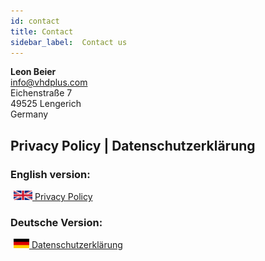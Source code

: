 ```yaml
---
id: contact
title: Contact
sidebar_label:  Contact us
---
```


**Leon Beier**<br>
info@vhdplus.com<br>
Eichenstraße 7<br>
49525 Lengerich<br>
Germany

## Privacy Policy | Datenschutzerklärung

### English version:
<a href="/docs/privacy"><img src="/docs/assets/contact/britain_flag.svg"
     alt="Britain flag"
     style="display: inline-block; height: 15px; margin-left: 5px" /> Privacy Policy</a>


### Deutsche Version:
<a href="/docs/privacy_de"><img src="/docs/assets/contact/german_flag.svg"
     alt="German flag"
     style="display: inline-block; height: 15px; margin-left: 5px" /> Datenschutzerklärung</a>


